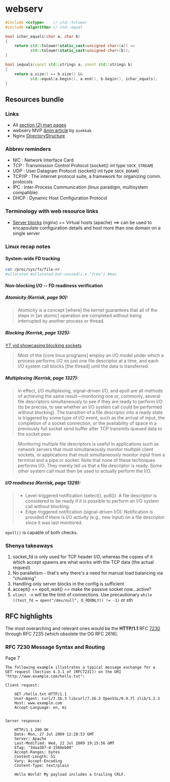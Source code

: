 # webserv

```C++
#include <cctype>    // std::tolower
#include <algorithm> // std::equal

bool ichar_equals(char a, char b)
{
    return std::tolower(static_cast<unsigned char>(a)) ==
           std::tolower(static_cast<unsigned char>(b));
}

bool iequals(const std::string& a, const std::string& b)
{
    return a.size() == b.size() &&
           std::equal(a.begin(), a.end(), b.begin(), ichar_equals);
}
```

## Resources bundle

### Links

- All [section (2) man pages](https://man7.org/linux/man-pages/dir_section_2.html)
- webserv MVP [4min article](https://medium.com/@ahmadesekak/setting-up-a-server-using-c-sockets-124e404593c9) by `asekkak`
- Nginx [DirectoryStructure](https://wiki.debian.org/Nginx/DirectoryStructure)

### Abbrev reminders

- NIC : Network Interface Card
- TCP : Transmission Control Protocol (socket() int type `SOCK_STREAM`)
- UDP : User Datagram Protocol (socket() int type `SOCK_DGRAM`)
- TCP/IP : The internet protocol suite, a framework for organizing comm. protocols
- IPC : Inter-Process Communication (linux paradigm, multisystem compatible)
- DHCP : Dynamic Host Configuration Protocol

### Terminology with web resource links
- [Server blocks](https://www.digitalocean.com/community/tutorials/how-to-set-up-nginx-server-blocks-virtual-hosts-on-ubuntu-16-04) (nginx) == Virtual hosts (apache) ==> can be used to encapsulate configuration details and host more than one domain on a single server

### Linux recap notes

#### System-wide FD tracking

```bash
cat /proc/sys/fs/file-nr
#allocated #allocated-but-unused(i.e."free") #max
```

#### Non-blocking I/O -- FD readiness verification

##### Atomicity (Kerrisk, page 90):
> Atomicity is a concept [where] the kernel guarantees that all of the steps in [an atomic] operation are completed without being interrupted by another process or thread.

##### Blocking (Kerrisk, page 1325):

[YT vid showcasing blocking sockets](https://youtu.be/Y5PiHboUctw?feature=shared&t=125)

> Most of the [core linux programs] employ an I/O model under which a process performs I/O on just one file descriptor at a time, and each I/O system call blocks [the thread] until the data is transferred.

##### Multiplexing (Kerrisk, page 1327):
> In effect, I/O multiplexing, signal-driven I/O, and epoll are all methods of achieving the same result—monitoring one or, commonly, several file descriptors simultaneously to see if they are ready to perform I/O (to be precise, to see whether an I/O system call could be performed without blocking). The transition of a file descriptor into a ready state is triggered by some type of I/O event, such as the arrival of input, the completion of a socket connection, or the availability of space in a previously full socket send buffer after TCP transmits queued data to the socket peer.

> Monitoring multiple file descriptors is useful in applications such as network servers that must simultaneously monitor multiple client sockets, or applications that must simultaneously monitor input from a terminal and a pipe or socket. Note that none of these techniques performs I/O. They merely tell us that a
file descriptor is ready. Some other system call must then be used to actually perform the I/O.

##### I/O readiness (Kerrisk, page 1329):
> - Level-triggered notification (select(), poll()): A file descriptor is considered to be ready if it is possible to perform an I/O system call without blocking.
> - Edge-triggered notification (signal-driven I/O): Notification is provided if there is I/O activity (e.g., new input) on a file descriptor since it was last monitored.

`epoll()` is capable of both checks.

### Shenya takeaways

1. socket_fd is only used for TCP header I/O, whereas the copies of it which accept spawns are what works with the TCP data (the actual request)
2. No parallelism - that's why there's a need for manual load balancing via "chunking"
3. Handling only server blocks in the config is sufficient
4. accept() == epoll_wait() == make the passive socket now...active?
5. `ulimit -n` will be the limit of connections. Use precautionary `while ((test_fd = open("/dev/null", O_RDONLY)) != -1)` or sth

## RFC highlights

The most overarching and relevant ones would be the **HTTP/1.1** RFC [7230](https://datatracker.ietf.org/doc/html/rfc7230) through RFC 7235 (which obsolete the OG RFC 2616).

### RFC 7230 Message Syntax and Routing

Page 7

```
The following example illustrates a typical message exchange for a
GET request (Section 4.3.1 of [RFC7231]) on the URI
"http://www.example.com/hello.txt":

Client request:

    GET /hello.txt HTTP/1.1
    User-Agent: curl/7.16.3 libcurl/7.16.3 OpenSSL/0.9.7l zlib/1.2.3
    Host: www.example.com
    Accept-Language: en, mi


Server response:

    HTTP/1.1 200 OK
    Date: Mon, 27 Jul 2009 12:28:53 GMT
    Server: Apache
    Last-Modified: Wed, 22 Jul 2009 19:15:56 GMT
    ETag: "34aa387-d-1568eb00"
    Accept-Ranges: bytes
    Content-Length: 51
    Vary: Accept-Encoding
    Content-Type: text/plain

    Hello World! My payload includes a trailing CRLF.
```
